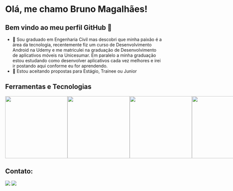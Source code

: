 # Olá, me chamo Bruno Magalhães! 
## Bem vindo ao meu perfil GitHub 👋

- 🌱 Sou graduado em Engenharia Civil mas descobri que minha paixão é a área da tecnologia, recentemente fiz um curso de Desenvolvimento Android na Udemy e me matriculei na graduação de Desenvolvimento de aplicativos móveis na Unicesumar. Em paralelo a minha graduação estou estudando como desenvolver aplicativos cada vez melhores e irei ir postando aqui conforme eu for aprendendo. 
- 🔭 Estou aceitando propostas para Estágio, Trainee ou Junior

## Ferramentas e Tecnologias
<div style="display: flex;">
    <img src="https://cdn.jsdelivr.net/gh/devicons/devicon@latest/icons/java/java-original-wordmark.svg" style="width: 200px; height: auto;" />
    <img src="https://cdn.jsdelivr.net/gh/devicons/devicon@latest/icons/kotlin/kotlin-original-wordmark.svg" style="width: 200px; height: auto;" />
    <img src="https://cdn.jsdelivr.net/gh/devicons/devicon@latest/icons/androidstudio/androidstudio-original-wordmark.svg" style="width: 200px; height: auto;" />
    <img src="https://cdn.jsdelivr.net/gh/devicons/devicon@latest/icons/intellij/intellij-original.svg" style="width: 200px; height: auto;" />    
</div>

## Contato:
<div>
<a href = "mailto:dev.brunomagalhaes@gmail.com"><img loading="lazy" src="https://img.shields.io/badge/Gmail-D14836?style=for-the-badge&logo=gmail&logoColor=white" target="_blank"></a>
<a href="https://www.linkedin.com/in/brunomagalhaes96" target="_blank"><img loading="lazy" src="https://img.shields.io/badge/-LinkedIn-%230077B5?style=for-the-badge&logo=linkedin&logoColor=white" target="_blank"></a>
</div>  
